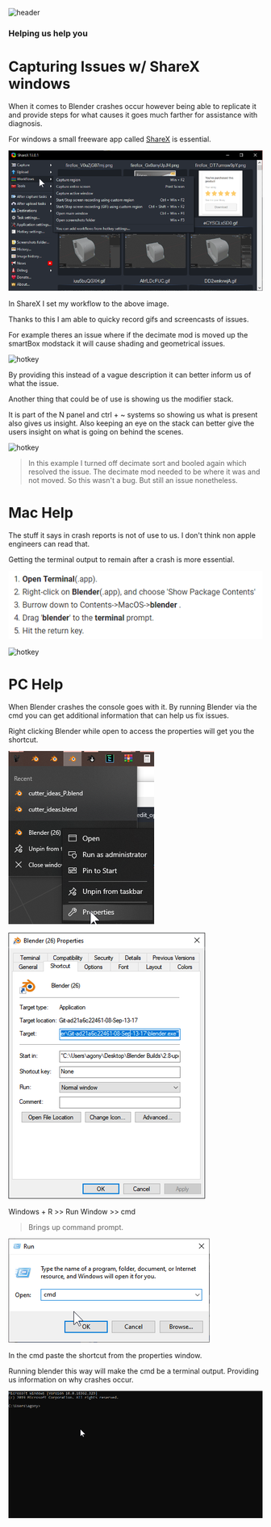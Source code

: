 ![header](img/banner.gif)

### Helping us help you

# Capturing Issues w/ ShareX windows

When it comes to Blender crashes occur however being able to replicate it and provide steps for what causes it goes much farther for assistance with diagnosis.

For windows a small freeware app called [ShareX](https://getsharex.com/) is essential.

![hotkey](img/issue/i1.png)

In ShareX I set my workflow to the above image.

Thanks to this I am able to quicky record gifs and screencasts of issues.

For example theres an issue where if the decimate mod is moved up the smartBox modstack it will cause shading and geometrical issues.

![hotkey](img/issue/i2.gif)

By providing this instead of a vague description it can better inform us of what the issue.

Another thing that could be of use is showing us the modifier stack.

It is part of the N panel and ctrl + ~ systems so showing us what is present also gives us insight.
Also keeping an eye on the stack can better give the users insight on what is going on behind the scenes.

![hotkey](img/issue/i3.gif)

> In this example I turned off decimate sort and booled again which resolved the issue. The decimate mod needed to be where it was and not moved. So this wasn't a bug. But still an issue nonetheless.

# Mac Help

The stuff it says in crash reports is not of use to us. I don't think non apple engineers can read that.

Getting the terminal output to remain after a crash is more essential.

![hotkey](img/issue/i4.png)

![hotkey](img/issue/i5.gif)


# PC Help

When Blender crashes the console goes with it. By running Blender via the cmd you can get additional information that can help us fix issues.

Right clicking Blender while open to access the properties will get you the shortcut.

![hotkey](img/issue/i6.png)

![hotkey](img/issue/i8.png)

Windows + R >> Run Window >> cmd

> Brings up command prompt.

![hotkey](img/issue/i7.png)

In the cmd paste the shortcut from the properties window.

Running blender this way will make the cmd be a terminal output. Providing us information on why crashes occur.

![hotkey](img/issue/i9.gif)
